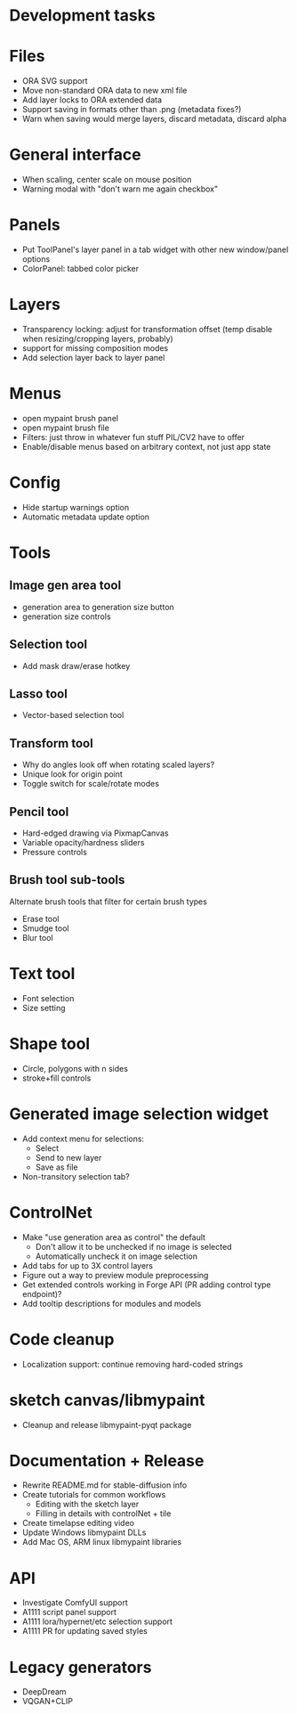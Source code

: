 # Development tasks

# Files
- ORA SVG support
- Move non-standard ORA data to new xml file
- Add layer locks to ORA extended data
- Support saving in formats other than .png (metadata fixes?)
- Warn when saving would merge layers, discard metadata, discard alpha

# General interface
- When scaling, center scale on mouse position
- Warning modal with "don't warn me again checkbox"

# Panels
- Put ToolPanel's layer panel in a tab widget with other new window/panel options
- ColorPanel: tabbed color picker

# Layers
- Transparency locking: adjust for transformation offset (temp disable when resizing/cropping layers, probably)
- support for missing composition modes
- Add selection layer back to layer panel

# Menus
- open mypaint brush panel
- open mypaint brush file
- Filters: just throw in whatever fun stuff PIL/CV2 have to offer
- Enable/disable menus based on arbitrary context, not just app state

# Config
- Hide startup warnings option
- Automatic metadata update option

# Tools
## Image gen area tool
- generation area to generation size button
- generation size controls

## Selection tool
- Add mask draw/erase hotkey

## Lasso tool
- Vector-based selection tool

## Transform tool
- Why do angles look off when rotating scaled layers?
- Unique look for origin point
- Toggle switch for scale/rotate modes

## Pencil tool
- Hard-edged drawing via PixmapCanvas
- Variable opacity/hardness sliders
- Pressure controls
  
## Brush tool sub-tools
Alternate brush tools that filter for certain brush types
- Erase tool
- Smudge tool
- Blur tool

# Text tool
- Font selection
- Size setting

# Shape tool
- Circle, polygons with n sides
- stroke+fill controls

# Generated image selection widget
- Add context menu for selections:
    * Select
    * Send to new layer
    * Save as file
- Non-transitory selection tab?

# ControlNet
- Make "use generation area as control" the default
    - Don't allow it to be unchecked if no image is selected
    - Automatically uncheck it on image selection
- Add tabs for up to 3X control layers
- Figure out a way to preview module preprocessing
- Get extended controls working in Forge API (PR adding control type endpoint)?
- Add tooltip descriptions for modules and models

# Code cleanup
- Localization support: continue removing hard-coded strings

# sketch canvas/libmypaint
- Cleanup and release libmypaint-pyqt package

# Documentation + Release
- Rewrite README.md for stable-diffusion info
- Create tutorials for common workflows
    * Editing with the sketch layer
    * Filling in details with controlNet + tile
- Create timelapse editing video
- Update Windows libmypaint DLLs
- Add Mac OS, ARM linux libmypaint libraries

# API
- Investigate ComfyUI support
- A1111 script panel support
- A1111 lora/hypernet/etc selection support
- A1111 PR for updating saved styles

# Legacy generators
- DeepDream
- VQGAN+CLIP
